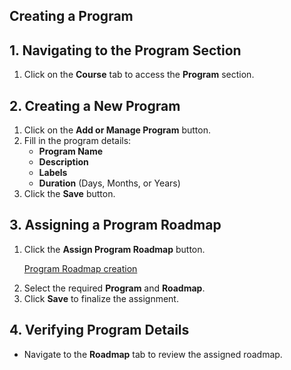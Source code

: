 ## **Creating a Program**  

## **1. Navigating to the Program Section**  
1. Click on the **Course** tab to access the **Program** section.  

## **2. Creating a New Program**  
1. Click on the **Add or Manage Program** button.  
2. Fill in the program details:  
   - **Program Name**  
   - **Description**  
   - **Labels**  
   - **Duration** (Days, Months, or Years)  
3. Click the **Save** button.  

## **3. Assigning a Program Roadmap**  
1. Click the **Assign Program Roadmap** button.
   <p><a href='/home'>Program Roadmap creation</a></p>
3. Select the required **Program** and **Roadmap**.  
4. Click **Save** to finalize the assignment.  

## **4. Verifying Program Details**  
- Navigate to the **Roadmap** tab to review the assigned roadmap.  
